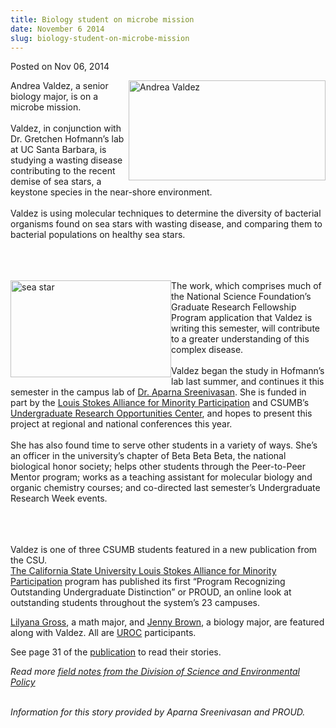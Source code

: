 ```yaml
---
title: Biology student on microbe mission
date: November 6 2014
slug: biology-student-on-microbe-mission
---
```





<span class="date">Posted on Nov 06, 2014    </span>
<p><img alt="Andrea Valdez" src="http://news.csumb.edu/sites/default/files/65/attachments/news/images/andrea_valdez.jpg" style="width:315px; height:160px; float:right">Andrea Valdez, a
senior biology major, is on a microbe mission.<br>
<br>
Valdez, in conjunction with Dr. Gretchen Hofmann&#x2019;s lab at UC Santa
Barbara, is studying a wasting disease contributing to the recent
demise of sea stars, a keystone species in the near-shore
environment.<br>
<br>
Valdez is using molecular techniques to determine the diversity of
bacterial organisms found on sea stars with wasting disease, and
comparing them to bacterial populations on healthy sea stars.</br></br></br></br></img></p>
<p><img alt="sea star" src="http://news.csumb.edu/sites/default/files/65/attachments/news/images/sea_star_for_web.jpg" style="width:257px; height:155px; float:left">The work, which
comprises much of the National Science Foundation&#x2019;s Graduate
Research Fellowship Program application that Valdez is writing this
semester, will contribute to a greater understanding of this
complex disease.<br>
<br>
Valdez began the study in Hofmann&#x2019;s lab last summer, and continues
it this semester in the campus lab of <a href="http://sep.csumb.edu/staff/aparna/aparna/Welcome.html" rel="nofollow">Dr. Aparna Sreenivasan</a>. She is funded in part by the
<a href="http://uroc.csumb.edu/lsamp" rel="nofollow">Louis Stokes
Alliance for Minority Participation</a> and CSUMB&#x2019;s <a href="http://uroc.csumb.edu" rel="nofollow">Undergraduate Research
Opportunities Center</a>, and hopes to present this project at
regional and national conferences this year.<br>
<br>
She has also found time to serve other students in a variety of
ways. She&#x2019;s an officer in the university&#x2019;s chapter of Beta Beta
Beta, the national biological honor society; helps other students
through the Peer-to-Peer Mentor program; works as a teaching
assistant for molecular biology and organic chemistry courses; and
co-directed last semester&#x2019;s Undergraduate Research Week events.</br></br></br></br></img></p>
<p>Valdez is one of three CSUMB students featured in a new
publication from the CSU.<br>
<a href="http://www.csus.edu/csu-lsamp/" rel="nofollow">The
California State University Louis Stokes Alliance for Minority
Participation</a>&#xA0;program has published its first &#x201C;Program
Recognizing Outstanding Undergraduate Distinction&#x201D; or PROUD, an
online look at outstanding students throughout the system&#x2019;s 23
campuses.</br></p>
<p><a href="../../jun/11/math-major-adds-research-opportunities.html" rel="nofollow">Lilyana Gross</a>, a math major, and <a href="../../jul/21/students-honored-pre-doctoral-fellowships.html" rel="nofollow">Jenny Brown</a>, a biology major, are featured along
with Valdez. All are <a href="http://uroc.csumb.edu" rel="nofollow">UROC</a> participants.</p>
<p>See page 31 of the <a href="http://www.csus.edu/csu-lsamp/LSAMP_PROUD(FINAL).pdf" rel="nofollow">publication</a> to read their stories.</p>
<p><em>Read more <a href="http://sep.csumb.edu/sep/field_notes/index.htm" rel="nofollow">field notes from the Division of Science and
Environmental Policy</a></em><br>
&#xA0;</br></p>
<p class="small"><em>Information for this story provided by Aparna
Sreenivasan and PROUD.</em></p>





